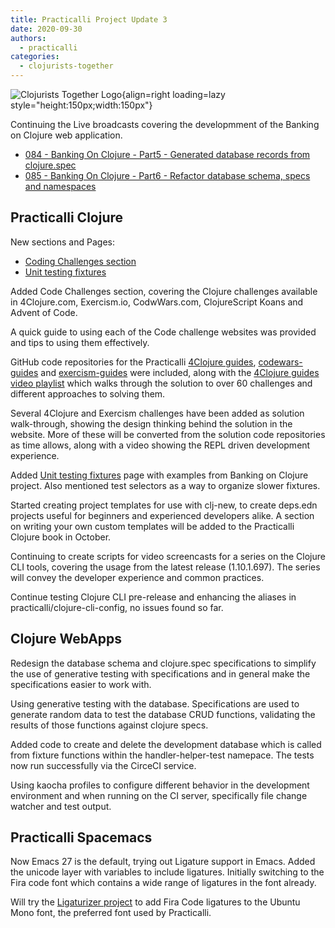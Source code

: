 ```yaml
---
title: Practicalli Project Update 3
date: 2020-09-30
authors:
  - practicalli
categories:
  - clojurists-together
---
```


![Clojurists Together Logo](https://raw.githubusercontent.com/practicalli/graphic-design/live/buttons/practicalli-clojurists-together-button.svg){align=right loading=lazy style="height:150px;width:150px"}

Continuing the Live broadcasts covering the developmment of the Banking on Clojure web application.
- [084 - Banking On Clojure - Part5 - Generated database records from clojure.spec](https://youtu.be/Cn5QX9nL7jU)
- [085 - Banking On Clojure - Part6 - Refactor database schema, specs and namespaces](https://youtu.be/e4QInyWa1bM)

<!-- more -->

## Practicalli Clojure

New sections and Pages:
* [Coding Challenges section](http://practical.li/clojure/coding-challenges/)
* [Unit testing fixtures](http://practical.li/clojure/testing/unit-testing/fixtures/)

Added Code Challenges section, covering the Clojure challenges available in 4Clojure.com, Exercism.io, CodwWars.com, ClojureScript Koans and Advent of Code.

A quick guide to using each of the Code challenge websites was provided and tips to using them effectively.

GitHub code repositories for the Practicalli [4Clojure guides](https://github.com/practicalli/four-clojure/), [codewars-guides](https://github.com/practicalli/codewars-guides) and [exercism-guides](https://github.com/practicalli/exercism-clojure-guides) were included, along with the [4Clojure guides video playlist](https://www.youtube.com/playlist?list=PLpr9V-R8ZxiDB_KGrbliCsCUrmcBvdW16) which walks through the solution to over 60 challenges and different approaches to solving them.

Several 4Clojure and Exercism challenges have been added as solution walk-through, showing the design thinking behind the solution in the website.  More of these will be converted from the solution code repositories as time allows, along with a video showing the REPL driven development experience.

Added [Unit testing fixtures](http://practical.li/clojure/testing/unit-testing/fixtures/) page with examples from Banking on Clojure project.  Also mentioned test selectors as a way to organize slower fixtures.

Started creating project templates for use with clj-new, to create deps.edn projects useful for beginners and experienced developers alike.  A section on writing your own custom templates will be added to the Practicalli Clojure book in October.

Continuing to create scripts for video screencasts for a series on the Clojure CLI tools, covering the usage from the latest release (1.10.1.697). The series will convey the developer experience and common practices.

Continue testing Clojure CLI pre-release and enhancing the aliases in practicalli/clojure-cli-config, no issues found so far.


## Clojure WebApps

Redesign the database schema and clojure.spec specifications to simplify the use of generative testing with specifications and in general make the specifications easier to work with.

Using generative testing with the database.  Specifications are used to generate random data to test the database CRUD functions, validating the results of those functions against clojure specs.

Added code to create and delete the development database which is called from fixture functions within the handler-helper-test namepace.  The tests now run successfully via the CirceCI service.

Using kaocha profiles to configure different behavior in the development environment and when running on the CI server, specifically file change watcher and test output.


## Practicalli Spacemacs

Now Emacs 27 is the default, trying out Ligature support in Emacs.  Added the unicode layer with variables to include ligatures.  Initially switching to the Fira code font which contains a wide range of ligatures in the font already.

Will try the [Ligaturizer project](https://github.com/ToxicFrog/Ligaturizer) to add Fira Code ligatures to the Ubuntu Mono font, the preferred font used by Practicalli.
